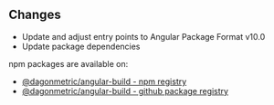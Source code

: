 ## Changes

* Update and adjust entry points to Angular Package Format v10.0
* Update package dependencies

npm packages are available on:

* [@dagonmetric/angular-build - npm registry](https://www.npmjs.com/package/@dagonmetric/angular-build)
* [@dagonmetric/angular-build - github package registry](https://github.com/DagonMetric/angular-build/packages)
